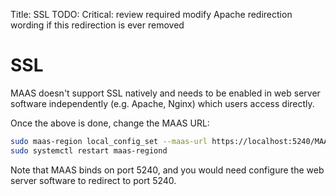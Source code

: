 Title: SSL
TODO:  Critical: review required
       modify Apache redirection wording if this redirection is ever removed


# SSL

MAAS doesn't support SSL natively and needs to be enabled in web server
software independently (e.g. Apache, Nginx) which users access directly.

Once the above is done, change the MAAS URL:

```bash
sudo maas-region local_config_set --maas-url https://localhost:5240/MAAS
sudo systemctl restart maas-regiond
```

Note that MAAS binds on port 5240, and you would need configure the web server software to redirect to port 5240.
